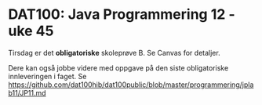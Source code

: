 # DAT100: Java Programmering 12 - uke 45

Tirsdag er det **obligatoriske** skoleprøve B. Se Canvas for detaljer.

Dere kan også jobbe videre med oppgave på den siste obligatoriske innleveringen i faget. Se https://github.com/dat100hib/dat100public/blob/master/programmering/jplab11/JP11.md
